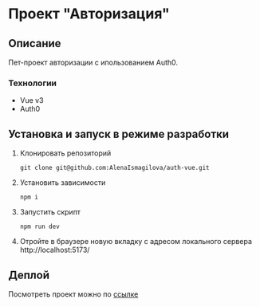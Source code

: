 # Проект "Авторизация"

## Описание

Пет-проект авторизации с ипользованием Auth0.

### Технологии

- Vue v3
- Auth0

## Установка и запуск в режиме разработки

1. Клонировать репозиторий

   ```shell
   git clone git@github.com:AlenaIsmagilova/auth-vue.git
   ```

2. Установить зависимости

   ```shell
   npm i
   ```

3. Запустить скрипт

   ```shell
   npm run dev
   ```

4. Отройте в браузере новую вкладку с адресом локального сервера http://localhost:5173/

## Деплой

Посмотреть проект можно по [ссылке]()
